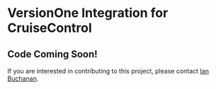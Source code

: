 # VersionOne Integration for CruiseControl

## Code Coming Soon!
If you are interested in contributing to this project, please contact [Ian Buchanan](mailto:ian.buchanan@versionone.com).